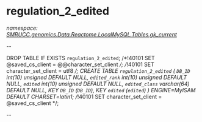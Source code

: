 ﻿# regulation_2_edited
_namespace: [SMRUCC.genomics.Data.Reactome.LocalMySQL.Tables.gk_current](./index.md)_

--
 
 DROP TABLE IF EXISTS `regulation_2_edited`;
 /*!40101 SET @saved_cs_client = @@character_set_client */;
 /*!40101 SET character_set_client = utf8 */;
 CREATE TABLE `regulation_2_edited` (
 `DB_ID` int(10) unsigned DEFAULT NULL,
 `edited_rank` int(10) unsigned DEFAULT NULL,
 `edited` int(10) unsigned DEFAULT NULL,
 `edited_class` varchar(64) DEFAULT NULL,
 KEY `DB_ID` (`DB_ID`),
 KEY `edited` (`edited`)
 ) ENGINE=MyISAM DEFAULT CHARSET=latin1;
 /*!40101 SET character_set_client = @saved_cs_client */;
 
 --





